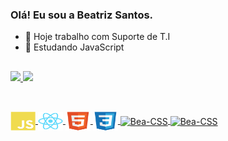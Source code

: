### Olá! Eu sou a Beatriz Santos.

- 🔭 Hoje trabalho com Suporte de T.I
- 🌱 Estudando JavaScript

##

<div>
  <a href="https://github.com/BeaCris103">
  <img height="180em" src="https://github-readme-stats.vercel.app/api?username=BeaCris103&show_icons=true&theme=buefy&include_all_commits=true&count_private=true"/>
  <img height="140em" src="https://github-readme-stats.vercel.app/api/top-langs/?username=BeaCris103&layout=compact&langs_count=7&theme=buefy"/>
</div>

##

<div style="display: inline_block"><br>
  <img align="center" alt="Bea-Js" height="30" width="40" src="https://raw.githubusercontent.com/devicons/devicon/master/icons/javascript/javascript-plain.svg">
  <img align="center" alt="Bea-React" height="30" width="40" src="https://raw.githubusercontent.com/devicons/devicon/master/icons/react/react-original.svg">
  <img align="center" alt="Bea-HTML" height="30" width="40" src="https://raw.githubusercontent.com/devicons/devicon/master/icons/html5/html5-original.svg">
  <img align="center" alt="Bea-CSS" height="30" width="40" src="https://raw.githubusercontent.com/devicons/devicon/master/icons/css3/css3-original.svg">
  <img align="center" alt="Bea-CSS" height="30" width="60" src="https://img.shields.io/badge/C%2B%2B-00599C?style=for-the-badge&logo=c%2B%2B&logoColor=white">
  <img align="center" alt="Bea-CSS" height="30" width="100" src="https://img.shields.io/badge/Bootstrap-563D7C?style=for-the-badge&logo=bootstrap&logoColor=white">  
</div>

##

